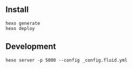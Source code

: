 ## Install
```
hexo generate
hexo deploy
```

## Development
```
hexo server -p 5000 --config _config.fluid.yml
``` 
